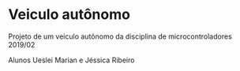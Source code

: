# Veiculo autônomo
Projeto de um veiculo autônomo da disciplina de microcontroladores 2019/02

Alunos Ueslei Marian e Jéssica Ribeiro
